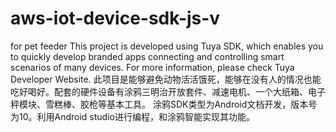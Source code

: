 # aws-iot-device-sdk-js-v
for pet feeder
This project is developed using Tuya SDK, which enables you to quickly develop branded apps connecting and controlling smart scenarios of many devices.
For more information, please check Tuya Developer Website. 此项目是能够避免动物活活饿死，能够在没有人的情况也能吃好喝好。配套的硬件设备有涂鸦三明治开放套件、减速电机、一个大纸箱、电子秤模块、雪糕棒、胶枪等基本工具。 涂鸦SDK类型为Android文档开发，版本号为10。利用Android studio进行编程，和涂鸦智能实现其功能。
